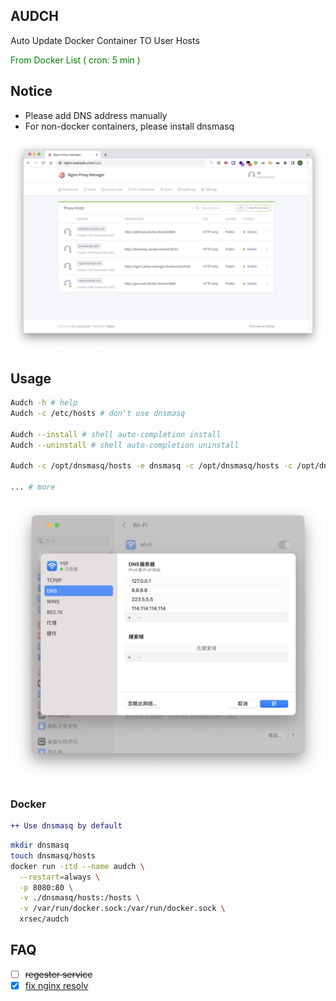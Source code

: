 ## AUDCH

Auto Update Docker Container TO User Hosts

<font color="green">From Docker List ( cron: 5 min ) </font>

## Notice

- Please add DNS address manually
- For non-docker containers, please install dnsmasq

[![nginx](/docs/images/nginx.png)](/docs/EXAMPLE.md)

## Usage

```bash
Audch -h # help
Audch -c /etc/hosts # don't use dnsmasq

Audch --install # shell auto-completion install
Audch --uninstall # shell auto-completion uninstall

Audch -c /opt/dnsmasq/hosts -e dnsmasq -c /opt/dnsmasq/hosts -c /opt/dnsmasq/dnsmasq.conf -p 80 -- dnsmasq --no-daemon # use dnsmasq

... # more
```

![dns](/docs/images/dns2.png)

### Docker

```diff
++ Use dnsmasq by default
```

```bash
mkdir dnsmasq
touch dnsmasq/hosts
docker run -itd --name audch \
  --restart=always \
  -p 8080:80 \
  -v ./dnsmasq/hosts:/hosts \
  -v /var/run/docker.sock:/var/run/docker.sock \
  xrsec/audch
```

## FAQ

- [ ] ~~regester service~~
- [x] [fix nginx resolv](https://github.com/XRSec/AUDCH/issues/1)
